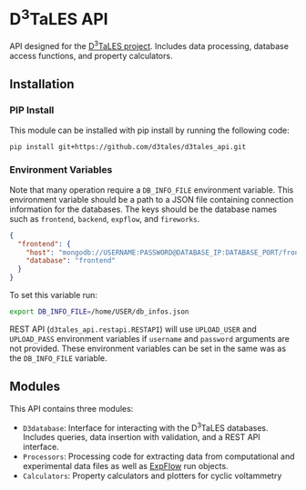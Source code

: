 # D<sup>3</sup>TaLES API [](D3TaLES_api_logo.png)
API designed for the [D<sup>3</sup>TaLES project](https://d3tales.as.uky.edu/). Includes data processing, database access functions, and property calculators.

## Installation 

### PIP Install
This module can be installed with pip install by running the following code: 

```bash
pip install git+https://github.com/d3tales/d3tales_api.git
```

### Environment Variables
Note that many operation require a `DB_INFO_FILE` environment variable. This environment variable
should be a path to a JSON file containing connection information for the databases. The keys should 
be the database names such as `frontend`, `backend`, `expflow`, and `fireworks`.
```json
{
  "frontend": {
    "host": "mongodb://USERNAME:PASSWORD@DATABASE_IP:DATABASE_PORT/frontend",
    "database": "frontend"
  }
}
```
To set this variable run:
```bash
export DB_INFO_FILE=/home/USER/db_infos.json
```

REST API (`d3tales_api.restapi.RESTAPI`) will use `UPLOAD_USER` and `UPLOAD_PASS` environment 
variables if `username` and `password` arguments are not provided. These environment variables 
can be set in the same was as the `DB_INFO_FILE` variable. 

## Modules 
This API contains three modules: 
* `D3database`: Interface for interacting with the D<sup>3</sup>TaLES databases. Includes 
queries, data insertion with validation, and a REST API interface.
* `Processors`: Processing code for extracting data from computational and experimental
data files as well as [ExpFlow](https://d3tales.as.uky.edu/expflow) run objects. 
* `Calculators`: Property calculators and plotters for cyclic voltammetry